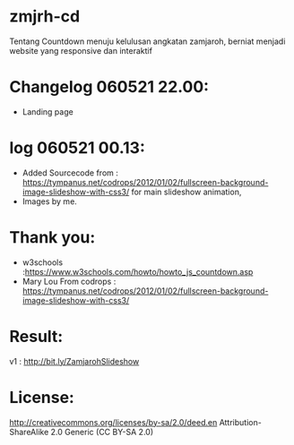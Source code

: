 # zmjrh-cd
Tentang Countdown menuju kelulusan angkatan zamjaroh, berniat menjadi website yang responsive dan interaktif

# Changelog 060521 22.00:
- Landing page


# log 060521 00.13:
- Added Sourcecode from : https://tympanus.net/codrops/2012/01/02/fullscreen-background-image-slideshow-with-css3/ for main slideshow animation, 
- Images by me. 

# Thank you:
- w3schools :https://www.w3schools.com/howto/howto_js_countdown.asp
- Mary Lou From codrops : https://tympanus.net/codrops/2012/01/02/fullscreen-background-image-slideshow-with-css3/

# Result:
v1 : http://bit.ly/ZamjarohSlideshow


# License:
http://creativecommons.org/licenses/by-sa/2.0/deed.en 
Attribution-ShareAlike 2.0 Generic (CC BY-SA 2.0)
